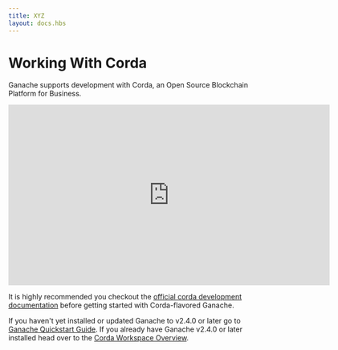 ```yaml
---
title: XYZ
layout: docs.hbs
---
```

# Working With Corda
Ganache supports development with Corda, an Open Source Blockchain Platform for Business.

<iframe src="https://player.vimeo.com/video/205410473" width="640" height="360" frameborder="0" webkitallowfullscreen="true" mozallowfullscreen="true" allowfullscreen=""></iframe>

It is highly recommended you checkout the <a href="https://docs.corda.net/docs/corda-os/4.4.html" rel="noopener nofollow" target="_blank">official corda development documentation</a> before getting started with Corda-flavored Ganache.

If you haven't yet installed or updated Ganache to v2.4.0 or later go to [Ganache Quickstart Guide](/docs/ganache/quickstart). If you already have Ganache v2.4.0 or later installed head over to the [Corda Workspace Overview](./workspace-overview).
